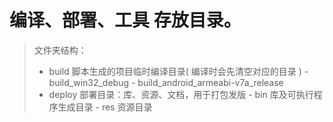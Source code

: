 
# 编译、部署、工具 存放目录。

> 文件夹结构：
>  - build  脚本生成的项目临时编译目录( 编译时会先清空对应的目录 )
     - build_win32_debug 
	 - build_android_armeabi-v7a_release
>  - deploy 部署目录：库、资源、文档，用于打包发版
     - bin 库及可执行程序生成目录
	 - res 资源目录
